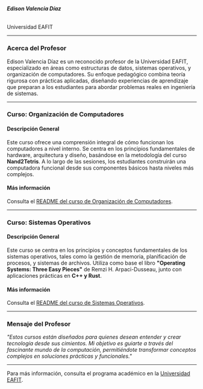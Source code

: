 ###### **Edison Valencia Díaz** 
Universidad EAFIT

---

### **Acerca del Profesor**  
Edison Valencia Díaz es un reconocido profesor de la Universidad EAFIT, especializado en áreas como estructuras de datos, sistemas operativos, y organización de computadores. Su enfoque pedagógico combina teoría rigurosa con prácticas aplicadas, diseñando experiencias de aprendizaje que preparan a los estudiantes para abordar problemas reales en ingeniería de sistemas.

---

### **Curso: Organización de Computadores**

#### **Descripción General**
Este curso ofrece una comprensión integral de cómo funcionan los computadores a nivel interno. Se centra en los principios fundamentales de hardware, arquitectura y diseño, basándose en la metodología del curso **Nand2Tetris**. A lo largo de las sesiones, los estudiantes construirán una computadora funcional desde sus componentes básicos hasta niveles más complejos.

#### **Más información**  
Consulta el [README del curso de Organización de Computadores](./OrganizaciónComputadores/README.md).

---

### **Curso: Sistemas Operativos**

#### **Descripción General**
Este curso se centra en los principios y conceptos fundamentales de los sistemas operativos, tales como la gestión de memoria, planificación de procesos, y sistemas de archivos. Utiliza como base el libro **"Operating Systems: Three Easy Pieces"** de Remzi H. Arpaci-Dusseau, junto con aplicaciones prácticas en **C++ y Rust**.

#### **Más información**  
Consulta el [README del curso de Sistemas Operativos](./SistemasOperativos/README.md).

---

### **Mensaje del Profesor**
*"Estos cursos están diseñados para quienes desean entender y crear tecnología desde sus cimientos. Mi objetivo es guiarte a través del fascinante mundo de la computación, permitiéndote transformar conceptos complejos en soluciones prácticas y funcionales."*  

---

Para más información, consulta el programa académico en la [Universidad EAFIT](https://www.eafit.edu.co).  

